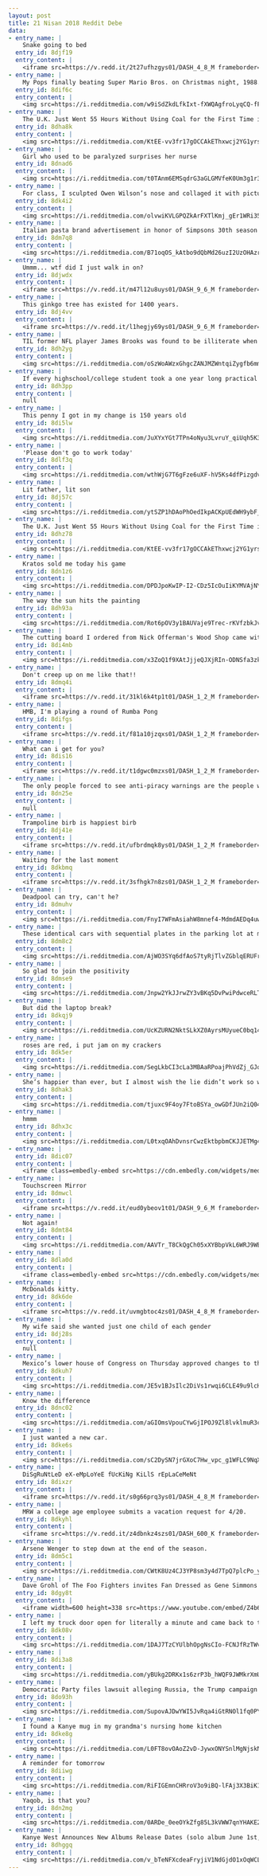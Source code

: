 ```yaml
---
layout: post
title: 21 Nisan 2018 Reddit Debe
data:
- entry_name: |
    Snake going to bed
  entry_id: 8djf19
  entry_content: |
    <iframe src=https://v.redd.it/2t27ufhzgys01/DASH_4_8_M frameborder=0></iframe>
- entry_name: |
    My Pops finally beating Super Mario Bros. on Christmas night, 1988. The Nintendo was a present for me and my sister.
  entry_id: 8dif6c
  entry_content: |
    <img src=https://i.redditmedia.com/w9iSdZkdLfkIxt-fXWQAgfroLyqCQ-fFysfZF1Q32CE.png?s=e1e059bfaedd7e88d5a15f70330de169 frameborder=0>
- entry_name: |
    The U.K. Just Went 55 Hours Without Using Coal for the First Time in History
  entry_id: 8dha8k
  entry_content: |
    <img src=https://i.redditmedia.com/KtEE-vv3fr17gOCCAkEThxwcj2YG1yrscLmA23SimjA.jpg?s=23744d56a5d4163c5a2e92c92824b4fb frameborder=0>
- entry_name: |
    Girl who used to be paralyzed surprises her nurse
  entry_id: 8dnad6
  entry_content: |
    <img src=https://i.redditmedia.com/t0TAnm6EMSqdrG3aGLGMVfeK0Um3g1r3Oeqf7UapUIc.gif?fm=jpg&s=505eb1893635af284b4e6332f383215b frameborder=0>
- entry_name: |
    For class, I sculpted Owen Wilson’s nose and collaged it with pictures of Owen Wilson to create Owen Wilson’s Wow meme. My teacher did not get it.
  entry_id: 8dk4i2
  entry_content: |
    <img src=https://i.redditmedia.com/olvwiKVLGPQZkArFXTlKmj_gEr1WRi35vTGP2AJouc4.jpg?s=c523e50fa8e577401b344958bc46d162 frameborder=0>
- entry_name: |
    Italian pasta brand advertisement in honor of Simpsons 30th season
  entry_id: 8dm7q8
  entry_content: |
    <img src=https://i.redditmedia.com/B71oqOS_kAtbo9dQbMd26uzI2UzOHAzrp0BZMc7YkIM.png?s=02365b6387f5a17ba40cf80f961615cc frameborder=0>
- entry_name: |
    Ummm... wtf did I just walk in on?
  entry_id: 8djwdx
  entry_content: |
    <iframe src=https://v.redd.it/m47l12u8uys01/DASH_9_6_M frameborder=0></iframe>
- entry_name: |
    This ginkgo tree has existed for 1400 years.
  entry_id: 8dj4vv
  entry_content: |
    <iframe src=https://v.redd.it/l1hegjy69ys01/DASH_9_6_M frameborder=0></iframe>
- entry_name: |
    TIL former NFL player James Brooks was found to be illiterate when he was unable to read court documents after admitting to not paying over $100k in child support. When the judge asked how he graduated from Auburn without being able to read, he said, Didn't have to go to to class.
  entry_id: 8dh2yg
  entry_content: |
    <img src=https://i.redditmedia.com/oSzWoAWzxGhgcZANJMZWntqiZygfb6mmBzYbKTCaA6k.jpg?s=a5c13b90168b03ef1b2e73100c5bb736 frameborder=0>
- entry_name: |
    If every highschool/college student took a one year long practical course where they work one semester in retail and one semester in food service, there would be far less rude customers
  entry_id: 8dh3pp
  entry_content: |
    null
- entry_name: |
    This penny I got in my change is 150 years old
  entry_id: 8di5lw
  entry_content: |
    <img src=https://i.redditmedia.com/JuXYxYGt7TPn4oNyu3LvruY_qiUqh5K3Fkr2L9rLIc4.jpg?s=5fc24d8f504438abebfa4755a8e36981 frameborder=0>
- entry_name: |
    'Please don't go to work today'
  entry_id: 8dlf3q
  entry_content: |
    <img src=https://i.redditmedia.com/wthWjG7T6gFze6uXF-hV5Ks4dfPizgdvXWBNO2MKU1k.jpg?s=de1b562745a95e09599a9b44038478c3 frameborder=0>
- entry_name: |
    Lit father, lit son
  entry_id: 8dj57c
  entry_content: |
    <img src=https://i.redditmedia.com/ytSZP1hDAoPhOedIkpACKpUEdWH9ybF_WXGn8tme4XM.jpg?s=56d016f0e009f06680956ecf754494b9 frameborder=0>
- entry_name: |
    The U.K. Just Went 55 Hours Without Using Coal for the First Time in History
  entry_id: 8dhz78
  entry_content: |
    <img src=https://i.redditmedia.com/KtEE-vv3fr17gOCCAkEThxwcj2YG1yrscLmA23SimjA.jpg?s=23744d56a5d4163c5a2e92c92824b4fb frameborder=0>
- entry_name: |
    Kratos sold me today his game
  entry_id: 8dn1z6
  entry_content: |
    <img src=https://i.redditmedia.com/DPDJpoKwIP-I2-CDz5IcOuIiKYMVAjNYnPhmeOiaUFA.jpg?s=94d442702b7a7229fe194c4560d4daf3 frameborder=0>
- entry_name: |
    The way the sun hits the painting
  entry_id: 8dh93a
  entry_content: |
    <img src=https://i.redditmedia.com/Rot6pOV3y1BAUVaje9Trec-rKVfzbkJvYZnhF5Nl4sc.jpg?s=b4e1c3a4822955003b45d5675e93cb7b frameborder=0>
- entry_name: |
    The cutting board I ordered from Nick Offerman's Wood Shop came with a note.
  entry_id: 8di4mb
  entry_content: |
    <img src=https://i.redditmedia.com/x3ZoQ1f9XAtJjjeQJXjRIn-ODNSfa3zk9slg6AppxOw.jpg?s=5e2ade02e5b82cfeeb353cee937d6c0e frameborder=0>
- entry_name: |
    Don't creep up on me like that!!
  entry_id: 8dmq4i
  entry_content: |
    <iframe src=https://v.redd.it/31kl6k4tp1t01/DASH_1_2_M frameborder=0></iframe>
- entry_name: |
    HMB, I'm playing a round of Rumba Pong
  entry_id: 8difgs
  entry_content: |
    <iframe src=https://v.redd.it/f81a10jzqxs01/DASH_1_2_M frameborder=0></iframe>
- entry_name: |
    What can i get for you?
  entry_id: 8dis16
  entry_content: |
    <iframe src=https://v.redd.it/t1dgwc0mzxs01/DASH_1_2_M frameborder=0></iframe>
- entry_name: |
    The only people forced to see anti-piracy warnings are the people who don't pirate movies.
  entry_id: 8dn25e
  entry_content: |
    null
- entry_name: |
    Trampoline birb is happiest birb
  entry_id: 8dj41e
  entry_content: |
    <iframe src=https://v.redd.it/ufbrdmqk8ys01/DASH_1_2_M frameborder=0></iframe>
- entry_name: |
    Waiting for the last moment
  entry_id: 8dkbmq
  entry_content: |
    <iframe src=https://v.redd.it/3sfhgk7n8zs01/DASH_1_2_M frameborder=0></iframe>
- entry_name: |
    Deadpool can try, can't he?
  entry_id: 8dmuhv
  entry_content: |
    <img src=https://i.redditmedia.com/FnyI7WFmAsiahW8mnef4-MdmdAEDq4uw1ZDykD580rM.gif?fm=jpg&s=45f9b90b43127cb5edc93e3725add16b frameborder=0>
- entry_name: |
    These identical cars with sequential plates in the parking lot at my local shopping mall.
  entry_id: 8dm8c2
  entry_content: |
    <img src=https://i.redditmedia.com/AjWO3SYq6dfAoS7tyRjTlvZGblqERUFrpgwsCV7mtEE.jpg?s=32a93c0aa960238123f91a67867fff91 frameborder=0>
- entry_name: |
    So glad to join the positivity
  entry_id: 8dmse9
  entry_content: |
    <img src=https://i.redditmedia.com/Jnpw2YkJJrwZY3vBKq5DvPwiPdwceRLTXaJC0PQQwWM.jpg?s=843ad0f463f3d65b3450f23a7f2608a2 frameborder=0>
- entry_name: |
    But did the laptop break?
  entry_id: 8dkqj9
  entry_content: |
    <img src=https://i.redditmedia.com/UcKZURN2NktSLkXZ0AyrsMUyueC0bq14bcc5V964O38.png?s=b78e4a00582d4b131d10266c2b2d3440 frameborder=0>
- entry_name: |
    roses are red, i put jam on my crackers
  entry_id: 8dk5er
  entry_content: |
    <img src=https://i.redditmedia.com/SegLkbCI3cLa3MBAaRPoajPhVdZj_GJonJcSqup9LQ8.jpg?s=f17edf400d2d70617fae1171cc52d475 frameborder=0>
- entry_name: |
    She’s happier than ever, but I almost wish the lie didn’t work so well.
  entry_id: 8dhak3
  entry_content: |
    <img src=https://i.redditmedia.com/tjuxc9F4oy7FtoBSYa_owGDfJUn2iQ04Zp2wfn5phvQ.jpg?s=31a8590027c3ff2ec48082aafdda8c5c frameborder=0>
- entry_name: |
    hmmm
  entry_id: 8dhx3c
  entry_content: |
    <img src=https://i.redditmedia.com/L0txqOAhDvnsrCwzEktbpbmCKJJETMg433FWxfjZlHc.jpg?s=5483cdbf2b20885edd59f833484b280f frameborder=0>
- entry_name: |
  entry_id: 8dic07
  entry_content: |
    <iframe class=embedly-embed src=https://cdn.embedly.com/widgets/media.html?src=https%3A%2F%2Fgfycat.com%2Fifr%2FIlliterateOilyCarp&url=https%3A%2F%2Fgfycat.com%2FIlliterateOilyCarp&image=https%3A%2F%2Fthumbs.gfycat.com%2FIlliterateOilyCarp-size_restricted.gif&key=522baf40bd3911e08d854040d3dc5c07&type=text%2Fhtml&schema=gfycat width=600 height=600 scrolling=no frameborder=0 allowfullscreen></iframe>
- entry_name: |
    Touchscreen Mirror
  entry_id: 8dmwcl
  entry_content: |
    <iframe src=https://v.redd.it/eud0ybeov1t01/DASH_9_6_M frameborder=0></iframe>
- entry_name: |
    Not again!
  entry_id: 8dmt84
  entry_content: |
    <img src=https://i.redditmedia.com/AAVTr_T8CkQgCh05xXYBbpVkL6WRJ9WEgSkJ-mZFL1U.png?s=37dfdc8de9471455590934116cd9cee1 frameborder=0>
- entry_name: |
  entry_id: 8dla0d
  entry_content: |
    <iframe class=embedly-embed src=https://cdn.embedly.com/widgets/media.html?src=https%3A%2F%2Fgfycat.com%2Fifr%2FCavernousSingleChimpanzee&url=https%3A%2F%2Fgfycat.com%2FCavernousSingleChimpanzee&image=https%3A%2F%2Fthumbs.gfycat.com%2FCavernousSingleChimpanzee-size_restricted.gif&key=522baf40bd3911e08d854040d3dc5c07&type=text%2Fhtml&schema=gfycat width=600 height=480 scrolling=no frameborder=0 allowfullscreen></iframe>
- entry_name: |
    McDonalds kitty.
  entry_id: 8dk6de
  entry_content: |
    <iframe src=https://v.redd.it/uvmgbtoc4zs01/DASH_4_8_M frameborder=0></iframe>
- entry_name: |
    My wife said she wanted just one child of each gender
  entry_id: 8dj28s
  entry_content: |
    null
- entry_name: |
    Mexico’s lower house of Congress on Thursday approved changes to the constitution to eliminate immunity from prosecution for all public servants, including lawmakers and the president, a move meant to tackle deeply entrenched corruption.
  entry_id: 8dkuh7
  entry_content: |
    <img src=https://i.redditmedia.com/JE5v1BJsIlc2DiVs1rwqi6CLE49u9lcH1SVOoMRTF3k.jpg?s=4cb7ec0ff52613beffebf811899c3120 frameborder=0>
- entry_name: |
    Know the difference
  entry_id: 8dnc02
  entry_content: |
    <img src=https://i.redditmedia.com/aGIOmsVpouCYwGjIPOJ9Zl8lvklmuR3cEMh82BD4iCo.jpg?s=c7549395fd7620c464f72dd400ef0232 frameborder=0>
- entry_name: |
    I just wanted a new car.
  entry_id: 8dke6s
  entry_content: |
    <img src=https://i.redditmedia.com/sC2DySN7jrGXoC7Hw_vpc_g1WFLC9NqXZVSeC2Z2Z9k.png?s=7071409c09451c4c9091ab9c918062fe frameborder=0>
- entry_name: |
    DiSgRuNtLeD eX-eMpLoYeE fUcKiNg KiLlS rEpLaCeMeNt
  entry_id: 8dixzr
  entry_content: |
    <iframe src=https://v.redd.it/s0g66prq3ys01/DASH_4_8_M frameborder=0></iframe>
- entry_name: |
    MRW a college age employee submits a vacation request for 4/20.
  entry_id: 8dkyhl
  entry_content: |
    <iframe src=https://v.redd.it/z4dbnkz4szs01/DASH_600_K frameborder=0></iframe>
- entry_name: |
    Arsene Wenger to step down at the end of the season.
  entry_id: 8dm5c1
  entry_content: |
    <img src=https://i.redditmedia.com/CWtK8Uz4CJ3YP8sm3y4d7TpQ7plcPo_y40_v8piXoU8.jpg?s=470e61a6bc323ccf0706eacd226cc43f frameborder=0>
- entry_name: |
    Dave Grohl of The Foo Fighters invites Fan Dressed as Gene Simmons on Stage and The Kid Shreds. Austin, Tx 4-18-18
  entry_id: 8dgy8t
  entry_content: |
    <iframe width=600 height=338 src=https://www.youtube.com/embed/Z4b6BPaO944?feature=oembed&enablejsapi=1 frameborder=0 allow=autoplay; encrypted-media allowfullscreen></iframe>
- entry_name: |
    I left my truck door open for literally a minute and came back to this good boy. He’s not mine. Do dogs get to choose their owners like wands choose wizards?
  entry_id: 8dk08v
  entry_content: |
    <img src=https://i.redditmedia.com/1DAJ7TzCYUlbhOpgNsCIo-FCNJfRzTWv8oAdD1xHtXo.jpg?s=a1881c45b370a75c85afb86636589f9b frameborder=0>
- entry_name: |
  entry_id: 8di3a8
  entry_content: |
    <img src=https://i.redditmedia.com/yBUkg2DRKx1s6zrP3b_hWQF9JWMkrXmUZmjXTK3yfl0.jpg?s=5b17af8c1957830fa36cd442a5dd1598 frameborder=0>
- entry_name: |
    Democratic Party files lawsuit alleging Russia, the Trump campaign and WikiLeaks conspired to disrupt the 2016 campaign
  entry_id: 8do93h
  entry_content: |
    <img src=https://i.redditmedia.com/SupovAJDwYWI5JvRqa4iGtRNOl1fq0PYCR8nNlTqnYo.jpg?s=bceef35d5a83cc3dfc20f8668e5407b8 frameborder=0>
- entry_name: |
    I found a Kanye mug in my grandma's nursing home kitchen
  entry_id: 8dke8g
  entry_content: |
    <img src=https://i.redditmedia.com/L0FT8ovOAoZ2vD-JywxONYSnlMgNjskNU-NR-ODCagw.jpg?s=d434d90081702ac7c0f56eba80c1dda9 frameborder=0>
- entry_name: |
    A reminder for tomorrow
  entry_id: 8diiwg
  entry_content: |
    <img src=https://i.redditmedia.com/RiFIGEmnCHRroV3o9iBQ-lFAj3X3BiK1HTO6cVWxVVM.jpg?s=d2e27b011789c52753654129bafcec26 frameborder=0>
- entry_name: |
    Yaqob, is that you?
  entry_id: 8dn2mg
  entry_content: |
    <img src=https://i.redditmedia.com/0ARDe_0eeOYkZfg85L3kVWW7qnYHAKE2c-ZGOUNLlS8.jpg?s=87bd66ab408e75cca9ef79126f8e57be frameborder=0>
- entry_name: |
    Kanye West Announces New Albums Release Dates (solo album June 1st, another album with Kid Cudi on June 8)
  entry_id: 8dhggq
  entry_content: |
    <img src=https://i.redditmedia.com/v_bTeNFXcdeaFryjiV1NdGjdO1xOqWCL6NdQ3TPKe1Q.jpg?s=7bc145d353cf575fd48edb11a0b4c0c9 frameborder=0>
---
```


